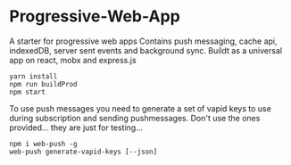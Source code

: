 # Progressive-Web-App
A starter for progressive web apps
Contains push messaging, cache api, indexedDB, server sent events and background sync.
Buildt as a universal app on react, mobx and express.js

```
yarn install
npm run buildProd
npm start
```

To use push messages you need to generate a set of vapid keys to use during subscription
and sending pushmessages. Don't use the ones provided... they are just for testing...

```
npm i web-push -g
web-push generate-vapid-keys [--json]
```
